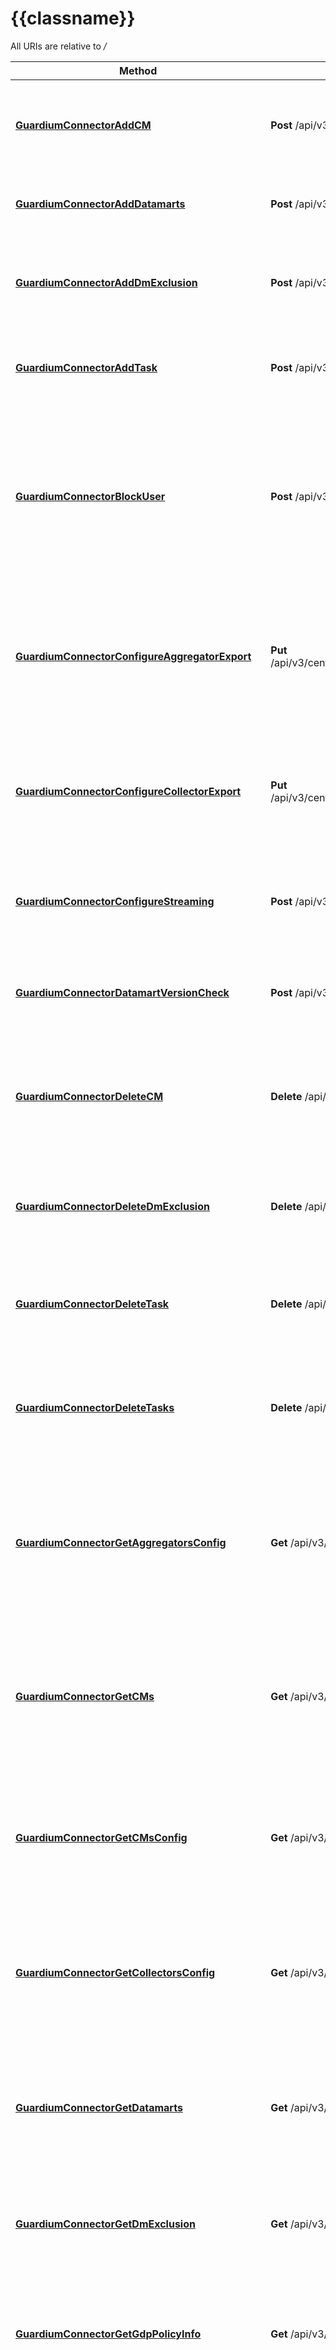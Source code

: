 # {{classname}}

All URIs are relative to */*

Method | HTTP request | Description
------------- | ------------- | -------------
[**GuardiumConnectorAddCM**](GuardiumConnectorApi.md#GuardiumConnectorAddCM) | **Post** /api/v3/central_managers | Summary: Add CM Description: Add a Central Manager to the tenant database.
[**GuardiumConnectorAddDatamarts**](GuardiumConnectorApi.md#GuardiumConnectorAddDatamarts) | **Post** /api/v3/central_managers/{central_manager_id}/datamarts | Description: stores datamarts details from GDP
[**GuardiumConnectorAddDmExclusion**](GuardiumConnectorApi.md#GuardiumConnectorAddDmExclusion) | **Post** /api/v3/datamarts/exclusion_list | Summary: Add DM exclusion Description: Add datamart to exclusion list.
[**GuardiumConnectorAddTask**](GuardiumConnectorApi.md#GuardiumConnectorAddTask) | **Post** /api/v3/central_managers/{central_manager_id}/tasks | Summary: Add task Description: Add a task to be executed on GDP.
[**GuardiumConnectorBlockUser**](GuardiumConnectorApi.md#GuardiumConnectorBlockUser) | **Post** /api/v3/block_user | Summary: Block user Description: Block a database user on Guardium Data Protection or on a supported Database as a Service instance.
[**GuardiumConnectorConfigureAggregatorExport**](GuardiumConnectorApi.md#GuardiumConnectorConfigureAggregatorExport) | **Put** /api/v3/central_managers/{central_manager_id}/aggregator_config_export | Summary: Configure aggregator export Description: Configure datamart export from the Aggregators to GI.
[**GuardiumConnectorConfigureCollectorExport**](GuardiumConnectorApi.md#GuardiumConnectorConfigureCollectorExport) | **Put** /api/v3/central_managers/{central_manager_id}/collector_config_export | Summary: Configure collector export Description: Schedule export historical data for collectors.
[**GuardiumConnectorConfigureStreaming**](GuardiumConnectorApi.md#GuardiumConnectorConfigureStreaming) | **Post** /api/v3/central_managers/{central_manager_id}/streaming | Summary: Configure streaming Description: Enable or disable streaming.
[**GuardiumConnectorDatamartVersionCheck**](GuardiumConnectorApi.md#GuardiumConnectorDatamartVersionCheck) | **Post** /api/v3/central_managers/{central_manager_id}/datamart_version | Description: validates if central manager has datamart support for event model
[**GuardiumConnectorDeleteCM**](GuardiumConnectorApi.md#GuardiumConnectorDeleteCM) | **Delete** /api/v3/central_managers/{central_manager_id} | Summary: Delete CM Description: Delete a Central Manager by ID (Name, Hostname or IP).
[**GuardiumConnectorDeleteDmExclusion**](GuardiumConnectorApi.md#GuardiumConnectorDeleteDmExclusion) | **Delete** /api/v3/datamarts/exclusion_list | Summary: Delete DM exclusion Description: Delete a datamart from exclusion list.
[**GuardiumConnectorDeleteTask**](GuardiumConnectorApi.md#GuardiumConnectorDeleteTask) | **Delete** /api/v3/central_managers/{central_manager_id}/tasks/{task_id} | Summary: Delete task Description: Delete a task by central manager id and task id.
[**GuardiumConnectorDeleteTasks**](GuardiumConnectorApi.md#GuardiumConnectorDeleteTasks) | **Delete** /api/v3/central_managers/{central_manager_id}/tasks | Summary: Delete tasks Description: Delete a central manager&#x27;s tasks by central manager id.
[**GuardiumConnectorGetAggregatorsConfig**](GuardiumConnectorApi.md#GuardiumConnectorGetAggregatorsConfig) | **Get** /api/v3/central_managers/{central_manager_id}/aggregators_config | Summary: Get aggregators config Description: Return a list of managed units from the config collection in tenant database.
[**GuardiumConnectorGetCMs**](GuardiumConnectorApi.md#GuardiumConnectorGetCMs) | **Get** /api/v3/central_managers | Summary: Get CMs Description: Return a list of Central Managers from the tenant database with additional processing.
[**GuardiumConnectorGetCMsConfig**](GuardiumConnectorApi.md#GuardiumConnectorGetCMsConfig) | **Get** /api/v3/central_managers_config | Summary: Get CMs config Description: Return a list of Central Managers from the tenant database.
[**GuardiumConnectorGetCollectorsConfig**](GuardiumConnectorApi.md#GuardiumConnectorGetCollectorsConfig) | **Get** /api/v3/central_managers/{central_manager_id}/collectors_config | Summary: Get collectors config Description: Return the list of collectors configuration from the tenant database.
[**GuardiumConnectorGetDatamarts**](GuardiumConnectorApi.md#GuardiumConnectorGetDatamarts) | **Get** /api/v3/central_managers/{central_manager_id}/datamarts | Description: returns full list of supported datamarts including type (historical or non-historical)
[**GuardiumConnectorGetDmExclusion**](GuardiumConnectorApi.md#GuardiumConnectorGetDmExclusion) | **Get** /api/v3/datamarts/exclusion_list | Summary: Get DM exclusion Description: Return datamarts in the exclusion list.
[**GuardiumConnectorGetGdpPolicyInfo**](GuardiumConnectorApi.md#GuardiumConnectorGetGdpPolicyInfo) | **Get** /api/v3/central_managers/{central_manager_id}/policies/info | Summary: Get guardium policy definition Description: returns the policy definition on the cm
[**GuardiumConnectorGetGdpPolicySummaries**](GuardiumConnectorApi.md#GuardiumConnectorGetGdpPolicySummaries) | **Get** /api/v3/central_managers/{central_manager_id}/policies/summaries | Summary: Get guardium policy summary Description: returns the summaries of all policies on that central manager
[**GuardiumConnectorGetHealthInfo**](GuardiumConnectorApi.md#GuardiumConnectorGetHealthInfo) | **Get** /api/v3/central_managers/{central_manager_id}/health_info | Summary: Get gealth info Description: Get health information from Guardium Data Protection central mamangers.
[**GuardiumConnectorGetLatestDMExtractionProfile**](GuardiumConnectorApi.md#GuardiumConnectorGetLatestDMExtractionProfile) | **Get** /api/v3/central_managers/{central_manager_id}/datamart_extraction_profile | Summary: Get latest DM extraction profile Description: Return the Datamart Extraction Profile for Guardium Insights.
[**GuardiumConnectorGetStreamingStatus**](GuardiumConnectorApi.md#GuardiumConnectorGetStreamingStatus) | **Get** /api/v3/central_managers/{central_manager_id}/streaming | Summary: Get streaming status Description: Return the streaming configuration.
[**GuardiumConnectorGetSyncDMs**](GuardiumConnectorApi.md#GuardiumConnectorGetSyncDMs) | **Get** /api/v3/central_managers/{central_manager_id}/sync | Summary: Get sync DMs Description: Return the list of tasks from a central manager.
[**GuardiumConnectorGetTaskTypes**](GuardiumConnectorApi.md#GuardiumConnectorGetTaskTypes) | **Get** /api/v3/central_managers/task_types | Summary: Get task types Description: Return the list of supported task types.
[**GuardiumConnectorGetTasks**](GuardiumConnectorApi.md#GuardiumConnectorGetTasks) | **Get** /api/v3/central_managers/{central_manager_id}/tasks | Summary: Get tasks Description: Return the list of tasks from a central manager.
[**GuardiumConnectorRunGDPReport**](GuardiumConnectorApi.md#GuardiumConnectorRunGDPReport) | **Post** /api/v3/central_managers/{central_manager_id}/run_report | Summary: Run GDP report Description: Run GDP report.
[**GuardiumConnectorSetupCM**](GuardiumConnectorApi.md#GuardiumConnectorSetupCM) | **Post** /api/v3/central_managers/setup | Summary: Setup CM Description: Set up the registration between a GDP Central manager and Guardium Insights.
[**GuardiumConnectorSetupDatamarts**](GuardiumConnectorApi.md#GuardiumConnectorSetupDatamarts) | **Post** /api/v3/central_managers/{central_manager_id}/datamarts/setup | Description: setup custom datamart execution mode
[**GuardiumConnectorTaskError**](GuardiumConnectorApi.md#GuardiumConnectorTaskError) | **Post** /api/v3/central_managers/{central_manager_id}/tasks/error | Summary: Task error Description: Log error messages from GDP task execution.
[**GuardiumConnectorTestDatabaseConnection**](GuardiumConnectorApi.md#GuardiumConnectorTestDatabaseConnection) | **Post** /api/v3/test_database | Summary: Test database connection Description: Return database connection results.
[**GuardiumConnectorUpdateDmExclusion**](GuardiumConnectorApi.md#GuardiumConnectorUpdateDmExclusion) | **Put** /api/v3/datamarts/exclusion_list | Summary: Update DM exclusion Description: Update the atamart exclusion list.
[**GuardiumConnectorUpdateStreaming**](GuardiumConnectorApi.md#GuardiumConnectorUpdateStreaming) | **Put** /api/v3/central_managers/{central_manager_id}/streaming | Summary: Update streaming Description: Update streaming status into GI.
[**GuardiumConnectorUpdateTask**](GuardiumConnectorApi.md#GuardiumConnectorUpdateTask) | **Put** /api/v3/central_managers/{central_manager_id}/tasks/{task_id} | Summary: Update task Description: Update a task that gets executed on GDP.

# **GuardiumConnectorAddCM**
> Guardiumconnectorv3AddCmResponse GuardiumConnectorAddCM(ctx, body)
Summary: Add CM Description: Add a Central Manager to the tenant database.

### Required Parameters

Name | Type | Description  | Notes
------------- | ------------- | ------------- | -------------
 **ctx** | **context.Context** | context for authentication, logging, cancellation, deadlines, tracing, etc.
  **body** | [**Guardiumconnectorv3AddCmRequest**](Guardiumconnectorv3AddCmRequest.md)|  | 

### Return type

[**Guardiumconnectorv3AddCmResponse**](guardiumconnectorv3AddCMResponse.md)

### Authorization

[ApiKeyAuth](../README.md#ApiKeyAuth), [BasicAuth](../README.md#BasicAuth)

### HTTP request headers

 - **Content-Type**: application/json
 - **Accept**: application/json

[[Back to top]](#) [[Back to API list]](../README.md#documentation-for-api-endpoints) [[Back to Model list]](../README.md#documentation-for-models) [[Back to README]](../README.md)

# **GuardiumConnectorAddDatamarts**
> Guardiumconnectorv3AddDatamartsResponse GuardiumConnectorAddDatamarts(ctx, body, centralManagerId)
Description: stores datamarts details from GDP

### Required Parameters

Name | Type | Description  | Notes
------------- | ------------- | ------------- | -------------
 **ctx** | **context.Context** | context for authentication, logging, cancellation, deadlines, tracing, etc.
  **body** | [**Guardiumconnectorv3AddDatamartsRequest**](Guardiumconnectorv3AddDatamartsRequest.md)|  | 
  **centralManagerId** | **string**| central manager | 

### Return type

[**Guardiumconnectorv3AddDatamartsResponse**](guardiumconnectorv3AddDatamartsResponse.md)

### Authorization

[ApiKeyAuth](../README.md#ApiKeyAuth), [BasicAuth](../README.md#BasicAuth)

### HTTP request headers

 - **Content-Type**: application/json
 - **Accept**: application/json

[[Back to top]](#) [[Back to API list]](../README.md#documentation-for-api-endpoints) [[Back to Model list]](../README.md#documentation-for-models) [[Back to README]](../README.md)

# **GuardiumConnectorAddDmExclusion**
> Guardiumconnectorv3AddDmExclusionResponse GuardiumConnectorAddDmExclusion(ctx, body)
Summary: Add DM exclusion Description: Add datamart to exclusion list.

### Required Parameters

Name | Type | Description  | Notes
------------- | ------------- | ------------- | -------------
 **ctx** | **context.Context** | context for authentication, logging, cancellation, deadlines, tracing, etc.
  **body** | [**Guardiumconnectorv3AddDmExclusionRequest**](Guardiumconnectorv3AddDmExclusionRequest.md)|  | 

### Return type

[**Guardiumconnectorv3AddDmExclusionResponse**](guardiumconnectorv3AddDmExclusionResponse.md)

### Authorization

[ApiKeyAuth](../README.md#ApiKeyAuth), [BasicAuth](../README.md#BasicAuth)

### HTTP request headers

 - **Content-Type**: application/json
 - **Accept**: application/json

[[Back to top]](#) [[Back to API list]](../README.md#documentation-for-api-endpoints) [[Back to Model list]](../README.md#documentation-for-models) [[Back to README]](../README.md)

# **GuardiumConnectorAddTask**
> Guardiumconnectorv3AddTaskResponse GuardiumConnectorAddTask(ctx, body, centralManagerId)
Summary: Add task Description: Add a task to be executed on GDP.

### Required Parameters

Name | Type | Description  | Notes
------------- | ------------- | ------------- | -------------
 **ctx** | **context.Context** | context for authentication, logging, cancellation, deadlines, tracing, etc.
  **body** | [**Guardiumconnectorv3AddTaskRequest**](Guardiumconnectorv3AddTaskRequest.md)|  | 
  **centralManagerId** | **string**| ID of central manager. | 

### Return type

[**Guardiumconnectorv3AddTaskResponse**](guardiumconnectorv3AddTaskResponse.md)

### Authorization

[ApiKeyAuth](../README.md#ApiKeyAuth), [BasicAuth](../README.md#BasicAuth)

### HTTP request headers

 - **Content-Type**: application/json
 - **Accept**: application/json

[[Back to top]](#) [[Back to API list]](../README.md#documentation-for-api-endpoints) [[Back to Model list]](../README.md#documentation-for-models) [[Back to README]](../README.md)

# **GuardiumConnectorBlockUser**
> Guardiumconnectorv3BlockUserResponse GuardiumConnectorBlockUser(ctx, body)
Summary: Block user Description: Block a database user on Guardium Data Protection or on a supported Database as a Service instance.

### Required Parameters

Name | Type | Description  | Notes
------------- | ------------- | ------------- | -------------
 **ctx** | **context.Context** | context for authentication, logging, cancellation, deadlines, tracing, etc.
  **body** | [**Guardiumconnectorv3BlockUserRequest**](Guardiumconnectorv3BlockUserRequest.md)|  | 

### Return type

[**Guardiumconnectorv3BlockUserResponse**](guardiumconnectorv3BlockUserResponse.md)

### Authorization

[ApiKeyAuth](../README.md#ApiKeyAuth), [BasicAuth](../README.md#BasicAuth)

### HTTP request headers

 - **Content-Type**: application/json
 - **Accept**: application/json

[[Back to top]](#) [[Back to API list]](../README.md#documentation-for-api-endpoints) [[Back to Model list]](../README.md#documentation-for-models) [[Back to README]](../README.md)

# **GuardiumConnectorConfigureAggregatorExport**
> Guardiumconnectorv3ConfigureAggregatorExportResponse GuardiumConnectorConfigureAggregatorExport(ctx, body, centralManagerId)
Summary: Configure aggregator export Description: Configure datamart export from the Aggregators to GI.

### Required Parameters

Name | Type | Description  | Notes
------------- | ------------- | ------------- | -------------
 **ctx** | **context.Context** | context for authentication, logging, cancellation, deadlines, tracing, etc.
  **body** | [**Guardiumconnectorv3ConfigureAggregatorExportRequest**](Guardiumconnectorv3ConfigureAggregatorExportRequest.md)|  | 
  **centralManagerId** | **string**| Central Manager ID. | 

### Return type

[**Guardiumconnectorv3ConfigureAggregatorExportResponse**](guardiumconnectorv3ConfigureAggregatorExportResponse.md)

### Authorization

[ApiKeyAuth](../README.md#ApiKeyAuth), [BasicAuth](../README.md#BasicAuth)

### HTTP request headers

 - **Content-Type**: application/json
 - **Accept**: application/json

[[Back to top]](#) [[Back to API list]](../README.md#documentation-for-api-endpoints) [[Back to Model list]](../README.md#documentation-for-models) [[Back to README]](../README.md)

# **GuardiumConnectorConfigureCollectorExport**
> Guardiumconnectorv3ConfigureCollectorExportResponse GuardiumConnectorConfigureCollectorExport(ctx, body, centralManagerId)
Summary: Configure collector export Description: Schedule export historical data for collectors.

### Required Parameters

Name | Type | Description  | Notes
------------- | ------------- | ------------- | -------------
 **ctx** | **context.Context** | context for authentication, logging, cancellation, deadlines, tracing, etc.
  **body** | [**Guardiumconnectorv3ConfigureCollectorExportRequest**](Guardiumconnectorv3ConfigureCollectorExportRequest.md)|  | 
  **centralManagerId** | **string**| Central Manager ID. | 

### Return type

[**Guardiumconnectorv3ConfigureCollectorExportResponse**](guardiumconnectorv3ConfigureCollectorExportResponse.md)

### Authorization

[ApiKeyAuth](../README.md#ApiKeyAuth), [BasicAuth](../README.md#BasicAuth)

### HTTP request headers

 - **Content-Type**: application/json
 - **Accept**: application/json

[[Back to top]](#) [[Back to API list]](../README.md#documentation-for-api-endpoints) [[Back to Model list]](../README.md#documentation-for-models) [[Back to README]](../README.md)

# **GuardiumConnectorConfigureStreaming**
> Guardiumconnectorv3ConfigureStreamingResponse GuardiumConnectorConfigureStreaming(ctx, body, centralManagerId)
Summary: Configure streaming Description: Enable or disable streaming.

### Required Parameters

Name | Type | Description  | Notes
------------- | ------------- | ------------- | -------------
 **ctx** | **context.Context** | context for authentication, logging, cancellation, deadlines, tracing, etc.
  **body** | [**Guardiumconnectorv3ConfigureStreamingRequest**](Guardiumconnectorv3ConfigureStreamingRequest.md)|  | 
  **centralManagerId** | **string**| Central Manager ID. | 

### Return type

[**Guardiumconnectorv3ConfigureStreamingResponse**](guardiumconnectorv3ConfigureStreamingResponse.md)

### Authorization

[ApiKeyAuth](../README.md#ApiKeyAuth), [BasicAuth](../README.md#BasicAuth)

### HTTP request headers

 - **Content-Type**: application/json
 - **Accept**: application/json

[[Back to top]](#) [[Back to API list]](../README.md#documentation-for-api-endpoints) [[Back to Model list]](../README.md#documentation-for-models) [[Back to README]](../README.md)

# **GuardiumConnectorDatamartVersionCheck**
> Guardiumconnectorv3DatamartVersionResponse GuardiumConnectorDatamartVersionCheck(ctx, body, centralManagerId)
Description: validates if central manager has datamart support for event model

### Required Parameters

Name | Type | Description  | Notes
------------- | ------------- | ------------- | -------------
 **ctx** | **context.Context** | context for authentication, logging, cancellation, deadlines, tracing, etc.
  **body** | [**Guardiumconnectorv3DatamartVersionRequest**](Guardiumconnectorv3DatamartVersionRequest.md)|  | 
  **centralManagerId** | **string**| Central manager | 

### Return type

[**Guardiumconnectorv3DatamartVersionResponse**](guardiumconnectorv3DatamartVersionResponse.md)

### Authorization

[ApiKeyAuth](../README.md#ApiKeyAuth), [BasicAuth](../README.md#BasicAuth)

### HTTP request headers

 - **Content-Type**: application/json
 - **Accept**: application/json

[[Back to top]](#) [[Back to API list]](../README.md#documentation-for-api-endpoints) [[Back to Model list]](../README.md#documentation-for-models) [[Back to README]](../README.md)

# **GuardiumConnectorDeleteCM**
> Guardiumconnectorv3DeleteCmResponse GuardiumConnectorDeleteCM(ctx, centralManagerId, optional)
Summary: Delete CM Description: Delete a Central Manager by ID (Name, Hostname or IP).

### Required Parameters

Name | Type | Description  | Notes
------------- | ------------- | ------------- | -------------
 **ctx** | **context.Context** | context for authentication, logging, cancellation, deadlines, tracing, etc.
  **centralManagerId** | **string**| Central Manager ID. | 
 **optional** | ***GuardiumConnectorApiGuardiumConnectorDeleteCMOpts** | optional parameters | nil if no parameters

### Optional Parameters
Optional parameters are passed through a pointer to a GuardiumConnectorApiGuardiumConnectorDeleteCMOpts struct
Name | Type | Description  | Notes
------------- | ------------- | ------------- | -------------

 **force** | **optional.Int32**| Flag to force delete CM and associated tasks (0&#x3D;validate CM is online before deleting, 1&#x3D;force delete CM). | 

### Return type

[**Guardiumconnectorv3DeleteCmResponse**](guardiumconnectorv3DeleteCMResponse.md)

### Authorization

[ApiKeyAuth](../README.md#ApiKeyAuth), [BasicAuth](../README.md#BasicAuth)

### HTTP request headers

 - **Content-Type**: Not defined
 - **Accept**: application/json

[[Back to top]](#) [[Back to API list]](../README.md#documentation-for-api-endpoints) [[Back to Model list]](../README.md#documentation-for-models) [[Back to README]](../README.md)

# **GuardiumConnectorDeleteDmExclusion**
> Guardiumconnectorv3DeleteDmExclusionResponse GuardiumConnectorDeleteDmExclusion(ctx, optional)
Summary: Delete DM exclusion Description: Delete a datamart from exclusion list.

### Required Parameters

Name | Type | Description  | Notes
------------- | ------------- | ------------- | -------------
 **ctx** | **context.Context** | context for authentication, logging, cancellation, deadlines, tracing, etc.
 **optional** | ***GuardiumConnectorApiGuardiumConnectorDeleteDmExclusionOpts** | optional parameters | nil if no parameters

### Optional Parameters
Optional parameters are passed through a pointer to a GuardiumConnectorApiGuardiumConnectorDeleteDmExclusionOpts struct
Name | Type | Description  | Notes
------------- | ------------- | ------------- | -------------
 **datamart** | **optional.String**| Datamart name. | 

### Return type

[**Guardiumconnectorv3DeleteDmExclusionResponse**](guardiumconnectorv3DeleteDmExclusionResponse.md)

### Authorization

[ApiKeyAuth](../README.md#ApiKeyAuth), [BasicAuth](../README.md#BasicAuth)

### HTTP request headers

 - **Content-Type**: Not defined
 - **Accept**: application/json

[[Back to top]](#) [[Back to API list]](../README.md#documentation-for-api-endpoints) [[Back to Model list]](../README.md#documentation-for-models) [[Back to README]](../README.md)

# **GuardiumConnectorDeleteTask**
> Guardiumconnectorv3DeleteTaskResponse GuardiumConnectorDeleteTask(ctx, centralManagerId, taskId)
Summary: Delete task Description: Delete a task by central manager id and task id.

### Required Parameters

Name | Type | Description  | Notes
------------- | ------------- | ------------- | -------------
 **ctx** | **context.Context** | context for authentication, logging, cancellation, deadlines, tracing, etc.
  **centralManagerId** | **string**| ID of central manager. | 
  **taskId** | **string**| ID of task being deleted. | 

### Return type

[**Guardiumconnectorv3DeleteTaskResponse**](guardiumconnectorv3DeleteTaskResponse.md)

### Authorization

[ApiKeyAuth](../README.md#ApiKeyAuth), [BasicAuth](../README.md#BasicAuth)

### HTTP request headers

 - **Content-Type**: Not defined
 - **Accept**: application/json

[[Back to top]](#) [[Back to API list]](../README.md#documentation-for-api-endpoints) [[Back to Model list]](../README.md#documentation-for-models) [[Back to README]](../README.md)

# **GuardiumConnectorDeleteTasks**
> Guardiumconnectorv3DeleteTasksResponse GuardiumConnectorDeleteTasks(ctx, centralManagerId)
Summary: Delete tasks Description: Delete a central manager's tasks by central manager id.

### Required Parameters

Name | Type | Description  | Notes
------------- | ------------- | ------------- | -------------
 **ctx** | **context.Context** | context for authentication, logging, cancellation, deadlines, tracing, etc.
  **centralManagerId** | **string**| ID of central manager. | 

### Return type

[**Guardiumconnectorv3DeleteTasksResponse**](guardiumconnectorv3DeleteTasksResponse.md)

### Authorization

[ApiKeyAuth](../README.md#ApiKeyAuth), [BasicAuth](../README.md#BasicAuth)

### HTTP request headers

 - **Content-Type**: Not defined
 - **Accept**: application/json

[[Back to top]](#) [[Back to API list]](../README.md#documentation-for-api-endpoints) [[Back to Model list]](../README.md#documentation-for-models) [[Back to README]](../README.md)

# **GuardiumConnectorGetAggregatorsConfig**
> Guardiumconnectorv3GetAggregatorsConfigResponse GuardiumConnectorGetAggregatorsConfig(ctx, centralManagerId)
Summary: Get aggregators config Description: Return a list of managed units from the config collection in tenant database.

### Required Parameters

Name | Type | Description  | Notes
------------- | ------------- | ------------- | -------------
 **ctx** | **context.Context** | context for authentication, logging, cancellation, deadlines, tracing, etc.
  **centralManagerId** | **string**| Central Manager ID. | 

### Return type

[**Guardiumconnectorv3GetAggregatorsConfigResponse**](guardiumconnectorv3GetAggregatorsConfigResponse.md)

### Authorization

[ApiKeyAuth](../README.md#ApiKeyAuth), [BasicAuth](../README.md#BasicAuth)

### HTTP request headers

 - **Content-Type**: Not defined
 - **Accept**: application/json

[[Back to top]](#) [[Back to API list]](../README.md#documentation-for-api-endpoints) [[Back to Model list]](../README.md#documentation-for-models) [[Back to README]](../README.md)

# **GuardiumConnectorGetCMs**
> Guardiumconnectorv3GetCmsResponse GuardiumConnectorGetCMs(ctx, optional)
Summary: Get CMs Description: Return a list of Central Managers from the tenant database with additional processing.

### Required Parameters

Name | Type | Description  | Notes
------------- | ------------- | ------------- | -------------
 **ctx** | **context.Context** | context for authentication, logging, cancellation, deadlines, tracing, etc.
 **optional** | ***GuardiumConnectorApiGuardiumConnectorGetCMsOpts** | optional parameters | nil if no parameters

### Optional Parameters
Optional parameters are passed through a pointer to a GuardiumConnectorApiGuardiumConnectorGetCMsOpts struct
Name | Type | Description  | Notes
------------- | ------------- | ------------- | -------------
 **runAdditionalChecks** | **optional.Bool**| Retrieve the streaming status for all Managed Units that are reporting to a particular Central Manager. | 

### Return type

[**Guardiumconnectorv3GetCmsResponse**](guardiumconnectorv3GetCMsResponse.md)

### Authorization

[ApiKeyAuth](../README.md#ApiKeyAuth), [BasicAuth](../README.md#BasicAuth)

### HTTP request headers

 - **Content-Type**: Not defined
 - **Accept**: application/json

[[Back to top]](#) [[Back to API list]](../README.md#documentation-for-api-endpoints) [[Back to Model list]](../README.md#documentation-for-models) [[Back to README]](../README.md)

# **GuardiumConnectorGetCMsConfig**
> Guardiumconnectorv3GetCmsConfigResponse GuardiumConnectorGetCMsConfig(ctx, )
Summary: Get CMs config Description: Return a list of Central Managers from the tenant database.

### Required Parameters
This endpoint does not need any parameter.

### Return type

[**Guardiumconnectorv3GetCmsConfigResponse**](guardiumconnectorv3GetCMsConfigResponse.md)

### Authorization

[ApiKeyAuth](../README.md#ApiKeyAuth), [BasicAuth](../README.md#BasicAuth)

### HTTP request headers

 - **Content-Type**: Not defined
 - **Accept**: application/json

[[Back to top]](#) [[Back to API list]](../README.md#documentation-for-api-endpoints) [[Back to Model list]](../README.md#documentation-for-models) [[Back to README]](../README.md)

# **GuardiumConnectorGetCollectorsConfig**
> Guardiumconnectorv3GetCollectorsConfigResponse GuardiumConnectorGetCollectorsConfig(ctx, centralManagerId)
Summary: Get collectors config Description: Return the list of collectors configuration from the tenant database.

### Required Parameters

Name | Type | Description  | Notes
------------- | ------------- | ------------- | -------------
 **ctx** | **context.Context** | context for authentication, logging, cancellation, deadlines, tracing, etc.
  **centralManagerId** | **string**| Central Manager ID. | 

### Return type

[**Guardiumconnectorv3GetCollectorsConfigResponse**](guardiumconnectorv3GetCollectorsConfigResponse.md)

### Authorization

[ApiKeyAuth](../README.md#ApiKeyAuth), [BasicAuth](../README.md#BasicAuth)

### HTTP request headers

 - **Content-Type**: Not defined
 - **Accept**: application/json

[[Back to top]](#) [[Back to API list]](../README.md#documentation-for-api-endpoints) [[Back to Model list]](../README.md#documentation-for-models) [[Back to README]](../README.md)

# **GuardiumConnectorGetDatamarts**
> Guardiumconnectorv3GetDatamartsResponse GuardiumConnectorGetDatamarts(ctx, centralManagerId)
Description: returns full list of supported datamarts including type (historical or non-historical)

### Required Parameters

Name | Type | Description  | Notes
------------- | ------------- | ------------- | -------------
 **ctx** | **context.Context** | context for authentication, logging, cancellation, deadlines, tracing, etc.
  **centralManagerId** | **string**| central manager hostname | 

### Return type

[**Guardiumconnectorv3GetDatamartsResponse**](guardiumconnectorv3GetDatamartsResponse.md)

### Authorization

[ApiKeyAuth](../README.md#ApiKeyAuth), [BasicAuth](../README.md#BasicAuth)

### HTTP request headers

 - **Content-Type**: Not defined
 - **Accept**: application/json

[[Back to top]](#) [[Back to API list]](../README.md#documentation-for-api-endpoints) [[Back to Model list]](../README.md#documentation-for-models) [[Back to README]](../README.md)

# **GuardiumConnectorGetDmExclusion**
> Guardiumconnectorv3GetDmExclusionResponse GuardiumConnectorGetDmExclusion(ctx, )
Summary: Get DM exclusion Description: Return datamarts in the exclusion list.

### Required Parameters
This endpoint does not need any parameter.

### Return type

[**Guardiumconnectorv3GetDmExclusionResponse**](guardiumconnectorv3GetDmExclusionResponse.md)

### Authorization

[ApiKeyAuth](../README.md#ApiKeyAuth), [BasicAuth](../README.md#BasicAuth)

### HTTP request headers

 - **Content-Type**: Not defined
 - **Accept**: application/json

[[Back to top]](#) [[Back to API list]](../README.md#documentation-for-api-endpoints) [[Back to Model list]](../README.md#documentation-for-models) [[Back to README]](../README.md)

# **GuardiumConnectorGetGdpPolicyInfo**
> Guardiumconnectorv3GetPolicyInfoResponse GuardiumConnectorGetGdpPolicyInfo(ctx, centralManagerId, optional)
Summary: Get guardium policy definition Description: returns the policy definition on the cm

### Required Parameters

Name | Type | Description  | Notes
------------- | ------------- | ------------- | -------------
 **ctx** | **context.Context** | context for authentication, logging, cancellation, deadlines, tracing, etc.
  **centralManagerId** | **string**| Central manager hostname | 
 **optional** | ***GuardiumConnectorApiGuardiumConnectorGetGdpPolicyInfoOpts** | optional parameters | nil if no parameters

### Optional Parameters
Optional parameters are passed through a pointer to a GuardiumConnectorApiGuardiumConnectorGetGdpPolicyInfoOpts struct
Name | Type | Description  | Notes
------------- | ------------- | ------------- | -------------

 **policyName** | **optional.String**| Policy name. | 

### Return type

[**Guardiumconnectorv3GetPolicyInfoResponse**](guardiumconnectorv3GetPolicyInfoResponse.md)

### Authorization

[ApiKeyAuth](../README.md#ApiKeyAuth), [BasicAuth](../README.md#BasicAuth)

### HTTP request headers

 - **Content-Type**: Not defined
 - **Accept**: application/json

[[Back to top]](#) [[Back to API list]](../README.md#documentation-for-api-endpoints) [[Back to Model list]](../README.md#documentation-for-models) [[Back to README]](../README.md)

# **GuardiumConnectorGetGdpPolicySummaries**
> Guardiumconnectorv3GetPolicySummariesResponse GuardiumConnectorGetGdpPolicySummaries(ctx, centralManagerId)
Summary: Get guardium policy summary Description: returns the summaries of all policies on that central manager

### Required Parameters

Name | Type | Description  | Notes
------------- | ------------- | ------------- | -------------
 **ctx** | **context.Context** | context for authentication, logging, cancellation, deadlines, tracing, etc.
  **centralManagerId** | **string**| Central manager hostname | 

### Return type

[**Guardiumconnectorv3GetPolicySummariesResponse**](guardiumconnectorv3GetPolicySummariesResponse.md)

### Authorization

[ApiKeyAuth](../README.md#ApiKeyAuth), [BasicAuth](../README.md#BasicAuth)

### HTTP request headers

 - **Content-Type**: Not defined
 - **Accept**: application/json

[[Back to top]](#) [[Back to API list]](../README.md#documentation-for-api-endpoints) [[Back to Model list]](../README.md#documentation-for-models) [[Back to README]](../README.md)

# **GuardiumConnectorGetHealthInfo**
> Guardiumconnectorv3GetHealthInfoResponse GuardiumConnectorGetHealthInfo(ctx, centralManagerId, optional)
Summary: Get gealth info Description: Get health information from Guardium Data Protection central mamangers.

### Required Parameters

Name | Type | Description  | Notes
------------- | ------------- | ------------- | -------------
 **ctx** | **context.Context** | context for authentication, logging, cancellation, deadlines, tracing, etc.
  **centralManagerId** | **string**| Central Manager ID. | 
 **optional** | ***GuardiumConnectorApiGuardiumConnectorGetHealthInfoOpts** | optional parameters | nil if no parameters

### Optional Parameters
Optional parameters are passed through a pointer to a GuardiumConnectorApiGuardiumConnectorGetHealthInfoOpts struct
Name | Type | Description  | Notes
------------- | ------------- | ------------- | -------------

 **useFallback** | **optional.Bool**| Flag indicating if the older gdp api is to be called in case it doesn&#x27;t support new api. | 

### Return type

[**Guardiumconnectorv3GetHealthInfoResponse**](guardiumconnectorv3GetHealthInfoResponse.md)

### Authorization

[ApiKeyAuth](../README.md#ApiKeyAuth), [BasicAuth](../README.md#BasicAuth)

### HTTP request headers

 - **Content-Type**: Not defined
 - **Accept**: application/json

[[Back to top]](#) [[Back to API list]](../README.md#documentation-for-api-endpoints) [[Back to Model list]](../README.md#documentation-for-models) [[Back to README]](../README.md)

# **GuardiumConnectorGetLatestDMExtractionProfile**
> Guardiumconnectorv3GetLatestDmExtractionProfileResponse GuardiumConnectorGetLatestDMExtractionProfile(ctx, centralManagerId)
Summary: Get latest DM extraction profile Description: Return the Datamart Extraction Profile for Guardium Insights.

### Required Parameters

Name | Type | Description  | Notes
------------- | ------------- | ------------- | -------------
 **ctx** | **context.Context** | context for authentication, logging, cancellation, deadlines, tracing, etc.
  **centralManagerId** | **string**| Central Manager ID. | 

### Return type

[**Guardiumconnectorv3GetLatestDmExtractionProfileResponse**](guardiumconnectorv3GetLatestDMExtractionProfileResponse.md)

### Authorization

[ApiKeyAuth](../README.md#ApiKeyAuth), [BasicAuth](../README.md#BasicAuth)

### HTTP request headers

 - **Content-Type**: Not defined
 - **Accept**: application/json

[[Back to top]](#) [[Back to API list]](../README.md#documentation-for-api-endpoints) [[Back to Model list]](../README.md#documentation-for-models) [[Back to README]](../README.md)

# **GuardiumConnectorGetStreamingStatus**
> Guardiumconnectorv3GetStreamingStatusResponse GuardiumConnectorGetStreamingStatus(ctx, centralManagerId)
Summary: Get streaming status Description: Return the streaming configuration.

### Required Parameters

Name | Type | Description  | Notes
------------- | ------------- | ------------- | -------------
 **ctx** | **context.Context** | context for authentication, logging, cancellation, deadlines, tracing, etc.
  **centralManagerId** | **string**| Central Manager ID. | 

### Return type

[**Guardiumconnectorv3GetStreamingStatusResponse**](guardiumconnectorv3GetStreamingStatusResponse.md)

### Authorization

[ApiKeyAuth](../README.md#ApiKeyAuth), [BasicAuth](../README.md#BasicAuth)

### HTTP request headers

 - **Content-Type**: Not defined
 - **Accept**: application/json

[[Back to top]](#) [[Back to API list]](../README.md#documentation-for-api-endpoints) [[Back to Model list]](../README.md#documentation-for-models) [[Back to README]](../README.md)

# **GuardiumConnectorGetSyncDMs**
> Guardiumconnectorv3GetSyncDmsResponse GuardiumConnectorGetSyncDMs(ctx, centralManagerId)
Summary: Get sync DMs Description: Return the list of tasks from a central manager.

### Required Parameters

Name | Type | Description  | Notes
------------- | ------------- | ------------- | -------------
 **ctx** | **context.Context** | context for authentication, logging, cancellation, deadlines, tracing, etc.
  **centralManagerId** | **string**| ID of central manager. | 

### Return type

[**Guardiumconnectorv3GetSyncDmsResponse**](guardiumconnectorv3GetSyncDMsResponse.md)

### Authorization

[ApiKeyAuth](../README.md#ApiKeyAuth), [BasicAuth](../README.md#BasicAuth)

### HTTP request headers

 - **Content-Type**: Not defined
 - **Accept**: application/json

[[Back to top]](#) [[Back to API list]](../README.md#documentation-for-api-endpoints) [[Back to Model list]](../README.md#documentation-for-models) [[Back to README]](../README.md)

# **GuardiumConnectorGetTaskTypes**
> Guardiumconnectorv3GetTaskTypesResponse GuardiumConnectorGetTaskTypes(ctx, )
Summary: Get task types Description: Return the list of supported task types.

### Required Parameters
This endpoint does not need any parameter.

### Return type

[**Guardiumconnectorv3GetTaskTypesResponse**](guardiumconnectorv3GetTaskTypesResponse.md)

### Authorization

[ApiKeyAuth](../README.md#ApiKeyAuth), [BasicAuth](../README.md#BasicAuth)

### HTTP request headers

 - **Content-Type**: Not defined
 - **Accept**: application/json

[[Back to top]](#) [[Back to API list]](../README.md#documentation-for-api-endpoints) [[Back to Model list]](../README.md#documentation-for-models) [[Back to README]](../README.md)

# **GuardiumConnectorGetTasks**
> Guardiumconnectorv3GetTasksResponse GuardiumConnectorGetTasks(ctx, centralManagerId, optional)
Summary: Get tasks Description: Return the list of tasks from a central manager.

### Required Parameters

Name | Type | Description  | Notes
------------- | ------------- | ------------- | -------------
 **ctx** | **context.Context** | context for authentication, logging, cancellation, deadlines, tracing, etc.
  **centralManagerId** | **string**| ID of central manager. | 
 **optional** | ***GuardiumConnectorApiGuardiumConnectorGetTasksOpts** | optional parameters | nil if no parameters

### Optional Parameters
Optional parameters are passed through a pointer to a GuardiumConnectorApiGuardiumConnectorGetTasksOpts struct
Name | Type | Description  | Notes
------------- | ------------- | ------------- | -------------

 **taskId** | **optional.String**| ID of task. | 
 **taskType** | **optional.String**| Type of task. | 
 **keyObject** | **optional.String**| Key object. | 

### Return type

[**Guardiumconnectorv3GetTasksResponse**](guardiumconnectorv3GetTasksResponse.md)

### Authorization

[ApiKeyAuth](../README.md#ApiKeyAuth), [BasicAuth](../README.md#BasicAuth)

### HTTP request headers

 - **Content-Type**: Not defined
 - **Accept**: application/json

[[Back to top]](#) [[Back to API list]](../README.md#documentation-for-api-endpoints) [[Back to Model list]](../README.md#documentation-for-models) [[Back to README]](../README.md)

# **GuardiumConnectorRunGDPReport**
> Guardiumconnectorv3RunGdpReportResponse GuardiumConnectorRunGDPReport(ctx, body, centralManagerId)
Summary: Run GDP report Description: Run GDP report.

### Required Parameters

Name | Type | Description  | Notes
------------- | ------------- | ------------- | -------------
 **ctx** | **context.Context** | context for authentication, logging, cancellation, deadlines, tracing, etc.
  **body** | [**Guardiumconnectorv3RunGdpReportRequest**](Guardiumconnectorv3RunGdpReportRequest.md)|  | 
  **centralManagerId** | **string**| Central Manager ID. | 

### Return type

[**Guardiumconnectorv3RunGdpReportResponse**](guardiumconnectorv3RunGDPReportResponse.md)

### Authorization

[ApiKeyAuth](../README.md#ApiKeyAuth), [BasicAuth](../README.md#BasicAuth)

### HTTP request headers

 - **Content-Type**: application/json
 - **Accept**: application/json

[[Back to top]](#) [[Back to API list]](../README.md#documentation-for-api-endpoints) [[Back to Model list]](../README.md#documentation-for-models) [[Back to README]](../README.md)

# **GuardiumConnectorSetupCM**
> Guardiumconnectorv3SetupCmResponse GuardiumConnectorSetupCM(ctx, body)
Summary: Setup CM Description: Set up the registration between a GDP Central manager and Guardium Insights.

### Required Parameters

Name | Type | Description  | Notes
------------- | ------------- | ------------- | -------------
 **ctx** | **context.Context** | context for authentication, logging, cancellation, deadlines, tracing, etc.
  **body** | [**Guardiumconnectorv3SetupCmRequest**](Guardiumconnectorv3SetupCmRequest.md)|  | 

### Return type

[**Guardiumconnectorv3SetupCmResponse**](guardiumconnectorv3SetupCMResponse.md)

### Authorization

[ApiKeyAuth](../README.md#ApiKeyAuth), [BasicAuth](../README.md#BasicAuth)

### HTTP request headers

 - **Content-Type**: application/json
 - **Accept**: application/json

[[Back to top]](#) [[Back to API list]](../README.md#documentation-for-api-endpoints) [[Back to Model list]](../README.md#documentation-for-models) [[Back to README]](../README.md)

# **GuardiumConnectorSetupDatamarts**
> Guardiumconnectorv3SetupDatamartsResponse GuardiumConnectorSetupDatamarts(ctx, body, centralManagerId)
Description: setup custom datamart execution mode

### Required Parameters

Name | Type | Description  | Notes
------------- | ------------- | ------------- | -------------
 **ctx** | **context.Context** | context for authentication, logging, cancellation, deadlines, tracing, etc.
  **body** | [**Guardiumconnectorv3SetupDatamartsRequest**](Guardiumconnectorv3SetupDatamartsRequest.md)|  | 
  **centralManagerId** | **string**| central manager | 

### Return type

[**Guardiumconnectorv3SetupDatamartsResponse**](guardiumconnectorv3SetupDatamartsResponse.md)

### Authorization

[ApiKeyAuth](../README.md#ApiKeyAuth), [BasicAuth](../README.md#BasicAuth)

### HTTP request headers

 - **Content-Type**: application/json
 - **Accept**: application/json

[[Back to top]](#) [[Back to API list]](../README.md#documentation-for-api-endpoints) [[Back to Model list]](../README.md#documentation-for-models) [[Back to README]](../README.md)

# **GuardiumConnectorTaskError**
> Guardiumconnectorv3TaskErrorResponse GuardiumConnectorTaskError(ctx, body, centralManagerId)
Summary: Task error Description: Log error messages from GDP task execution.

### Required Parameters

Name | Type | Description  | Notes
------------- | ------------- | ------------- | -------------
 **ctx** | **context.Context** | context for authentication, logging, cancellation, deadlines, tracing, etc.
  **body** | [**Guardiumconnectorv3TaskErrorRequest**](Guardiumconnectorv3TaskErrorRequest.md)|  | 
  **centralManagerId** | **string**| ID of central manager. | 

### Return type

[**Guardiumconnectorv3TaskErrorResponse**](guardiumconnectorv3TaskErrorResponse.md)

### Authorization

[ApiKeyAuth](../README.md#ApiKeyAuth), [BasicAuth](../README.md#BasicAuth)

### HTTP request headers

 - **Content-Type**: application/json
 - **Accept**: application/json

[[Back to top]](#) [[Back to API list]](../README.md#documentation-for-api-endpoints) [[Back to Model list]](../README.md#documentation-for-models) [[Back to README]](../README.md)

# **GuardiumConnectorTestDatabaseConnection**
> Guardiumconnectorv3DatabaseResultResponse GuardiumConnectorTestDatabaseConnection(ctx, body)
Summary: Test database connection Description: Return database connection results.

### Required Parameters

Name | Type | Description  | Notes
------------- | ------------- | ------------- | -------------
 **ctx** | **context.Context** | context for authentication, logging, cancellation, deadlines, tracing, etc.
  **body** | [**Guardiumconnectorv3DatabaseConnectionStringRequest**](Guardiumconnectorv3DatabaseConnectionStringRequest.md)|  | 

### Return type

[**Guardiumconnectorv3DatabaseResultResponse**](guardiumconnectorv3DatabaseResultResponse.md)

### Authorization

[ApiKeyAuth](../README.md#ApiKeyAuth)

### HTTP request headers

 - **Content-Type**: application/json
 - **Accept**: application/json

[[Back to top]](#) [[Back to API list]](../README.md#documentation-for-api-endpoints) [[Back to Model list]](../README.md#documentation-for-models) [[Back to README]](../README.md)

# **GuardiumConnectorUpdateDmExclusion**
> Guardiumconnectorv3UpdateDmExclusionResponse GuardiumConnectorUpdateDmExclusion(ctx, body)
Summary: Update DM exclusion Description: Update the atamart exclusion list.

### Required Parameters

Name | Type | Description  | Notes
------------- | ------------- | ------------- | -------------
 **ctx** | **context.Context** | context for authentication, logging, cancellation, deadlines, tracing, etc.
  **body** | [**Guardiumconnectorv3UpdateDmExclusionRequest**](Guardiumconnectorv3UpdateDmExclusionRequest.md)|  | 

### Return type

[**Guardiumconnectorv3UpdateDmExclusionResponse**](guardiumconnectorv3UpdateDmExclusionResponse.md)

### Authorization

[ApiKeyAuth](../README.md#ApiKeyAuth), [BasicAuth](../README.md#BasicAuth)

### HTTP request headers

 - **Content-Type**: application/json
 - **Accept**: application/json

[[Back to top]](#) [[Back to API list]](../README.md#documentation-for-api-endpoints) [[Back to Model list]](../README.md#documentation-for-models) [[Back to README]](../README.md)

# **GuardiumConnectorUpdateStreaming**
> Guardiumconnectorv3UpdateStreamingResponse GuardiumConnectorUpdateStreaming(ctx, body, centralManagerId)
Summary: Update streaming Description: Update streaming status into GI.

### Required Parameters

Name | Type | Description  | Notes
------------- | ------------- | ------------- | -------------
 **ctx** | **context.Context** | context for authentication, logging, cancellation, deadlines, tracing, etc.
  **body** | [**Guardiumconnectorv3UpdateStreamingRequest**](Guardiumconnectorv3UpdateStreamingRequest.md)|  | 
  **centralManagerId** | **string**| ID of central manager. | 

### Return type

[**Guardiumconnectorv3UpdateStreamingResponse**](guardiumconnectorv3UpdateStreamingResponse.md)

### Authorization

[ApiKeyAuth](../README.md#ApiKeyAuth), [BasicAuth](../README.md#BasicAuth)

### HTTP request headers

 - **Content-Type**: application/json
 - **Accept**: application/json

[[Back to top]](#) [[Back to API list]](../README.md#documentation-for-api-endpoints) [[Back to Model list]](../README.md#documentation-for-models) [[Back to README]](../README.md)

# **GuardiumConnectorUpdateTask**
> Guardiumconnectorv3UpdateTaskResponse GuardiumConnectorUpdateTask(ctx, body, centralManagerId, taskId)
Summary: Update task Description: Update a task that gets executed on GDP.

### Required Parameters

Name | Type | Description  | Notes
------------- | ------------- | ------------- | -------------
 **ctx** | **context.Context** | context for authentication, logging, cancellation, deadlines, tracing, etc.
  **body** | [**Guardiumconnectorv3UpdateTaskRequest**](Guardiumconnectorv3UpdateTaskRequest.md)|  | 
  **centralManagerId** | **string**| ID of central manager. | 
  **taskId** | **string**| ID of task being updated. | 

### Return type

[**Guardiumconnectorv3UpdateTaskResponse**](guardiumconnectorv3UpdateTaskResponse.md)

### Authorization

[ApiKeyAuth](../README.md#ApiKeyAuth), [BasicAuth](../README.md#BasicAuth)

### HTTP request headers

 - **Content-Type**: application/json
 - **Accept**: application/json

[[Back to top]](#) [[Back to API list]](../README.md#documentation-for-api-endpoints) [[Back to Model list]](../README.md#documentation-for-models) [[Back to README]](../README.md)

